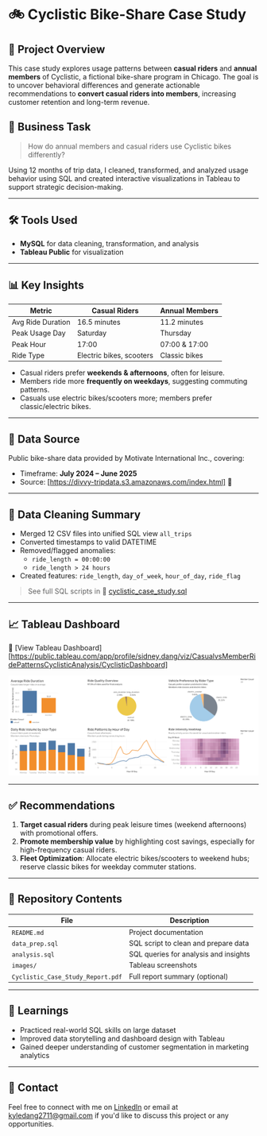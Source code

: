# 🚲 Cyclistic Bike-Share Case Study

## 📌 Project Overview

This case study explores usage patterns between **casual riders** and **annual members** of Cyclistic, a fictional bike-share program in Chicago. The goal is to uncover behavioral differences and generate actionable recommendations to **convert casual riders into members**, increasing customer retention and long-term revenue.

## 🎯 Business Task

> How do annual members and casual riders use Cyclistic bikes differently?

Using 12 months of trip data, I cleaned, transformed, and analyzed usage behavior using SQL and created interactive visualizations in Tableau to support strategic decision-making.

---

## 🛠 Tools Used

- **MySQL** for data cleaning, transformation, and analysis
- **Tableau Public** for visualization

---

## 📊 Key Insights

| Metric | Casual Riders | Annual Members |
|--------|----------------|----------------|
| Avg Ride Duration | 16.5 minutes | 11.2 minutes |
| Peak Usage Day | Saturday | Thursday |
| Peak Hour | 17:00 | 07:00 & 17:00 |
| Ride Type | Electric bikes, scooters | Classic bikes |

- Casual riders prefer **weekends & afternoons**, often for leisure.
- Members ride more **frequently on weekdays**, suggesting commuting patterns.
- Casuals use electric bikes/scooters more; members prefer classic/electric bikes.

---

## 📌 Data Source

Public bike-share data provided by Motivate International Inc., covering:
- Timeframe: **July 2024 – June 2025**
- Source: [https://divvy-tripdata.s3.amazonaws.com/index.html] 🔗

---

## 🧹 Data Cleaning Summary

- Merged 12 CSV files into unified SQL view `all_trips`
- Converted timestamps to valid DATETIME
- Removed/flagged anomalies:
  - `ride_length = 00:00:00`
  - `ride_length > 24 hours`
- Created features: `ride_length`, `day_of_week`, `hour_of_day`, `ride_flag`

> See full SQL scripts in 📄 [cyclistic_case_study.sql](cyclistic_case_study.sql)

---

## 📈 Tableau Dashboard

🔗 [View Tableau Dashboard][https://public.tableau.com/app/profile/sidney.dang/viz/CasualvsMemberRidePatternsCyclisticAnalysis/CyclisticDashboard]

![Dashboard Preview](images/Cyclistic_dashboard.png)

---

## ✅ Recommendations

1. **Target casual riders** during peak leisure times (weekend afternoons) with promotional offers.
2. **Promote membership value** by highlighting cost savings, especially for high-frequency casual riders.
3. **Fleet Optimization**: Allocate electric bikes/scooters to weekend hubs; reserve classic bikes for weekday commuter stations.

---

## 📁 Repository Contents

| File | Description |
|------|-------------|
| `README.md` | Project documentation |
| `data_prep.sql` | SQL script to clean and prepare data |
| `analysis.sql` | SQL queries for analysis and insights |
| `images/` | Tableau screenshots |
| `Cyclistic_Case_Study_Report.pdf` | Full report summary (optional) |

---

## 🧠 Learnings

- Practiced real-world SQL skills on large dataset
- Improved data storytelling and dashboard design with Tableau
- Gained deeper understanding of customer segmentation in marketing analytics

---

## 💬 Contact

Feel free to connect with me on [LinkedIn](https://linkedin.com/in/sidney-dang) or email at kyledang2711@gmail.com if you'd like to discuss this project or any opportunities.
